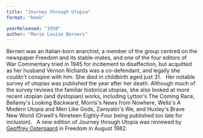 ```yaml
---
title: "Journey through Utopia"
format: "book"

yearReleased: "1950"
author: "Marie Louise Berneri"
---
```

Berneri was an Italian-born anarchist, a member of the  group centred on the newspaper Freedom and its stable-mates, and one of  the four editors of War Commentary tried in 1945 for incitement to  disaffection, but acquitted as her husband Vernon Richards was a co-defendant,  and legally she couldn't conspire with him. She died in childbirth aged just 31.
 
Her notable survey of utopias was published  the year after her death. Although much of the survey reviews the familiar  historical utopias, she also looked at more recent utopian (and dystopian)  works, including Lytton's The Coming Race, Bellamy's Looking Backward,  Morris's News from Nowhere, Wells's A Modern Utopia and Men  Like Gods, Zamyatin's We, and Huxley's Brave New World (Orwell's  Nineteen Eighty-Four being published too late for inclusion).
 
A new edition of Journey through Utopia was  reviewed by <a href="https://freedomnews.org.uk/wp-content/uploads/2017/10/Freedom-1982-08-26.pdf"> Geoffrey Ostergaard</a> in Freedom in August 1982.
 